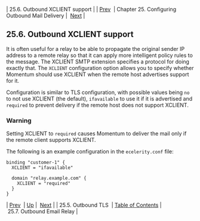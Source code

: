 | 25.6. Outbound XCLIENT support |
| [Prev](tls_option)  | Chapter 25. Configuring Outbound Mail Delivery |  [Next](outbound_mail.relay_hosts) |

## 25.6. Outbound XCLIENT support

It is often useful for a relay to be able to propagate the original sender IP address to a remote relay so that it can apply more intelligent policy rules to the message. The XCLIENT SMTP extension specifies a protocol for doing exactly that. The `XCLIENT` configuration option allows you to specify whether Momentum should use XCLIENT when the remote host advertises support for it.

Configuration is similar to TLS configuration, with possible values being `no` to not use XCLIENT (the default), `ifavailable` to use it if it is advertised and `required` to prevent delivery if the remote host does not support XCLIENT.

### Warning

Setting XCLIENT to `required` causes Momentum to deliver the mail only if the remote client supports XCLIENT.

The following is an example configuration in the `ecelerity.conf` file:

```
binding "customer-1" {
  XCLIENT = "ifavailable"

  domain "relay.example.com" {
    XCLIENT = "required"
  }
}
```

| [Prev](tls_option)  | [Up](outbound_mail) |  [Next](outbound_mail.relay_hosts) |
| 25.5. Outbound TLS  | [Table of Contents](index) |  25.7. Outbound Email Relay |

